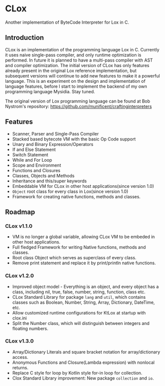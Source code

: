 # CLox
Another implementation of ByteCode Interpreter for Lox in C.

## Introduction
CLox is an implementation of the programming language Lox in C. Currently it uses naive single-pass compiler, and only runtime optimization is performed. In future it is planned to have a multi-pass compiler with AST and compiler optimization. The initial version of CLox has only features already present in the original Lox reference implementation, but subsequent versions will continue to add new features to make it a powerful language. This is an experiment on the design and implementation of language features, before I start to implement the backend of my own programming language Mysidia. Stay tuned. 

The original version of Lox programming language can be found at Bob Nystrom's repository:
https://github.com/munificent/craftinginterpreters

## Features
- Scanner, Parser and Single-Pass Compiler
- Stacked based bytecote VM with the basic Op Code support
- Unary and Binary Expression/Operators
- If and Else Statement
- Switch Statement
- While and For Loop
- Scope and Environment
- Functions and Closures
- Classes, Objects and Methods
- Inheritance and this/super keywords
- Embeddable VM for CLox in other host applications(since version 1.0)
- `Object` root class for every class in Lox(since version 1.0)
- Framework for creating native functions, methods and classes.

## Roadmap

### CLox v1.1.0
- VM is no longer a global variable, allowing CLox VM to be embeded in other host applications.
- Full fledged Framework for writing Native functions, methods and classes.
- Root class Object which serves as superclass of every class.
- Remove print statement and replace it by print/println native functions.

### CLox v1.2.0
- Improved object model - Everything is an object, and every object has a class, including nil, true, false, number, string, function, class etc.
- CLox Standard Library for package `lang` and `util`, which contains classes such as Boolean, Number, String, Array, Dictionary, DateTime, etc.
- Allow customized runtime configurations for KtLox at startup with clox.ini
- Split the Number class, which will distinguish between integers and floating numbers.

### CLox v1.3.0
- Array/Dictionary Literals and square bracket notation for array/dictionary access.
- Anonymous Functions and Closure(Lambda expression) with nonlocal returns.
- Replace C style for loop by Kotlin style for-in loop for collection.
- Clox Standard Library improvement: New package `collection` and `io`.